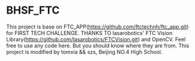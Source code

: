 # BHSF_FTC
This project is base on FTC_APP(https://github.com/ftctechnh/ftc_app.git) for FIRST TECH CHALLENGE.
THANKS TO lasarobotics' FTC Vision Library(https://github.com/lasarobotics/FTCVision.git) and OpenCV.
Feel free to use any code here.
But you should know where they are from.
This project is modified by tomxia && szs, Beijing NO.4 High School.
